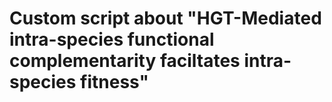 # Custom script about "HGT-Mediated intra-species functional complementarity faciltates intra-species fitness"
